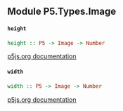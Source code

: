## Module P5.Types.Image

#### `height`

``` purescript
height :: P5 -> Image -> Number
```

[p5js.org documentation](https://p5js.org/reference/#/p5.Image/height)

#### `width`

``` purescript
width :: P5 -> Image -> Number
```

[p5js.org documentation](https://p5js.org/reference/#/p5.Image/width)


